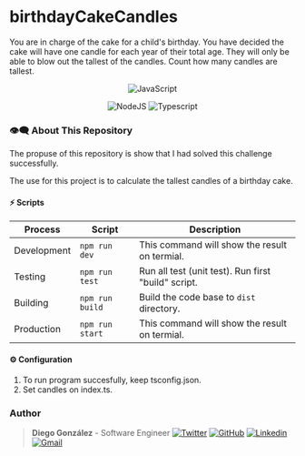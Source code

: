 # birthdayCakeCandles
You are in charge of the cake for a child's birthday. You have decided the cake will have one candle for each year of their total age. They will only be able to blow out the tallest of the candles. Count how many candles are tallest.

<p align="center">
    <img src="https://img.shields.io/badge/version-0.2.0-EBCB8B?style=for-the-badge&logo=node.js&logoColor=EBCB8B" alt="JavaScript" />
</p>

<p align="center">
    <img src="https://img.shields.io/badge/v14.X-ECEFF4?style=for-the-badge&logo=Node.js" alt="NodeJS" />
    <img src="https://img.shields.io/badge/supported-A7C9E6?style=for-the-badge&logo=Typescript" alt="Typescript" />
</p>

### 👁️‍🗨️ About This Repository

The propuse of this repository is show that I had solved this challenge successfully.

The use for this project is to calculate the tallest candles of a birthday cake.

#### ⚡️ Scripts

| Process        | Script          | Description                                         |
| -------------- | --------------- | --------------------------------------------------- |
| Development    | `npm run dev`   | This command will show the result on termial.       |
| Testing        | `npm run test`  | Run all test (unit test). Run first "build" script. |
| Building       | `npm run build` | Build the code base to `dist` directory.            |
| Production     | `npm run start` | This command will show the result on termial.       |

#### ⚙️ Configuration

1) To run program succesfully, keep tsconfig.json.
2) Set candles on index.ts.

### Author

> **Diego González** - Software Engineer
[![Twitter](https://img.shields.io/badge/Twitter-ECEFF4?style=for-the-badge&logo=Twitter)](https://twitter.com/diegomdevs)
[![GitHub](https://img.shields.io/badge/GitHub-ECEFF4?style=for-the-badge&logo=GitHub&logoColor=2E3440)](https://github.com/diegomdevs)
[![Linkedin](https://img.shields.io/badge/LinkedIn-0077B5?style=for-the-badge&logo=linkedin&logoColor=white)](https://www.linkedin.com/in/diego-gonz%C3%A1lez-8a91a9211/)
[![Gmail](https://img.shields.io/badge/Gmail-D14836?style=for-the-badge&logo=gmail&logoColor=white)](diegom.develops@gmail.com)

